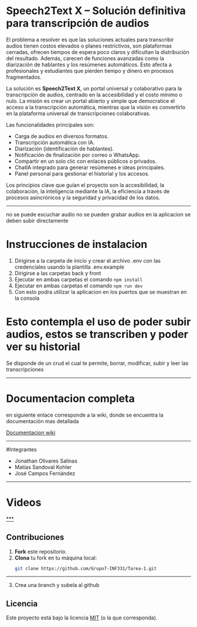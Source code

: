 # Speech2Text X – Solución definitiva para transcripción de audios

El problema a resolver es que las soluciones actuales para transcribir audios tienen costos elevados o planes restrictivos, son plataformas cerradas, ofrecen tiempos de espera poco claros y dificultan la distribución del resultado. Además, carecen de funciones avanzadas como la diarización de hablantes y los resúmenes automáticos. Esto afecta a profesionales y estudiantes que pierden tiempo y dinero en procesos fragmentados.

La solución es **Speech2Text X**, un portal universal y colaborativo para la transcripción de audios, centrado en la accesibilidad y el costo mínimo o nulo. La misión es crear un portal abierto y simple que democratice el acceso a la transcripción automática, mientras que la visión es convertirlo en la plataforma universal de transcripciones colaborativas.

Las funcionalidades principales son:

* Carga de audios en diversos formatos.
* Transcripción automática con IA.
* Diarización (identificación de hablantes).
* Notificación de finalización por correo o WhatsApp.
* Compartir en un solo clic con enlaces públicos o privados.
* ChatIA integrado para generar resúmenes e ideas principales.
* Panel personal para gestionar el historial y los accesos.

Los principios clave que guían el proyecto son la accesibilidad, la colaboración, la inteligencia mediante la IA, la eficiencia a través de procesos asincrónicos y la seguridad y privacidad de los datos.

***


no se puede escuchar audio
no se pueden grabar audios en la aplicacion se deben subir directamente

# Instrucciones de instalacion
1. Dirigirse a la carpeta de inicio y crear el archivo .env con las credenciales usando la plantilla .env.example
1. Dirigirse a las carpetas back y front
1. Ejecutar en ambas carpetas el comando ``` npm install ```
1. Ejecutar en ambas carpetas el comando  ``` npm run dev ```
1. Con esto podra utilizar la aplicacion en los puertos que se muestran en la consola

# Esto contempla el uso de poder subir audios, estos se transcriben y poder ver su historial
Se disponde de un crud el cual te permite, borrar, modificar, subir y leer las transcripciones

***

# Documentacion completa

en siguiente enlace corresponde a la wiki, donde se encuentra la documentación mas detallada

[Documentacion wiki](https://github.com/Equipo-4-INF331/Speech2Text-X/wiki)

***

#Integrantes
* Jonathan Olivares Salinas
* Matías Sandoval Kohler
* José Campos Fernández

***

# Videos

[***](https://youtu.be/18uwsg-9-bQ)

## Contribuciones


1. **Fork** este repositorio.  
2. **Clona** tu fork en tu máquina local:  
   ```bash
   git clone https://github.com/Grupo7-INF331/Tarea-1.git
---

3. Crea una branch y subela al github
   
## Licencia


Este proyecto está bajo la licencia [MIT](LICENSE) (o la que corresponda).
